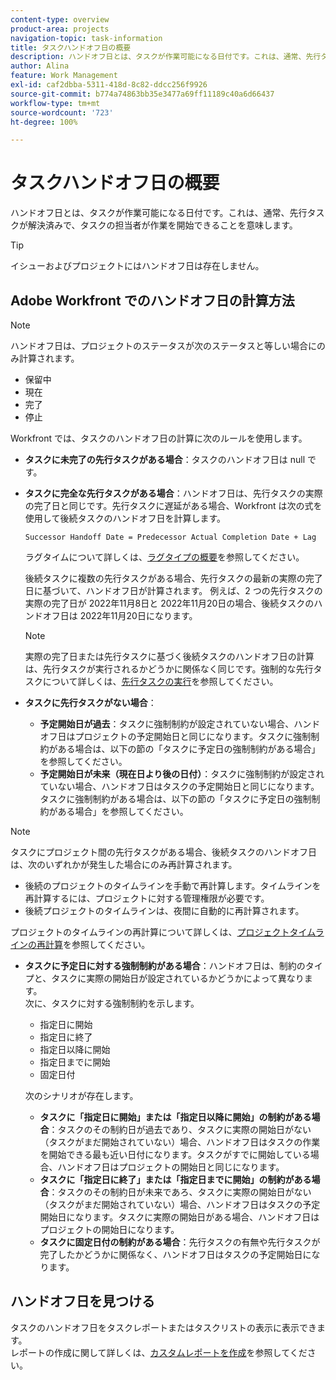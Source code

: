 ```yaml
---
content-type: overview
product-area: projects
navigation-topic: task-information
title: タスクハンドオフ日の概要
description: ハンドオフ日とは、タスクが作業可能になる日付です。これは、通常、先行タスクが解決済みで、タスクの担当者が作業を開始できることを意味します。
author: Alina
feature: Work Management
exl-id: caf2dbba-5311-418d-8c82-ddcc256f9926
source-git-commit: b774a74863bb35e3477a69ff11189c40a6d66437
workflow-type: tm+mt
source-wordcount: '723'
ht-degree: 100%

---
```


# タスクハンドオフ日の概要

ハンドオフ日とは、タスクが作業可能になる日付です。これは、通常、先行タスクが解決済みで、タスクの担当者が作業を開始できることを意味します。

>[!TIP]
>
>イシューおよびプロジェクトにはハンドオフ日は存在しません。

## Adobe Workfront でのハンドオフ日の計算方法

>[!NOTE]
>
>ハンドオフ日は、プロジェクトのステータスが次のステータスと等しい場合にのみ計算されます。
>
>* 保留中
>* 現在
>* 完了
>* 停止
>

Workfront では、タスクのハンドオフ日の計算に次のルールを使用します。

* **タスクに未完了の先行タスクがある場合**：タスクのハンドオフ日は null です。
* **タスクに完全な先行タスクがある場合**：ハンドオフ日は、先行タスクの実際の完了日と同じです。先行タスクに遅延がある場合、Workfront は次の式を使用して後続タスクのハンドオフ日を計算します。

  `Successor Handoff Date = Predecessor Actual Completion Date + Lag`

  ラグタイムについて詳しくは、[ラグタイプの概要](../use-prdcssrs/lag-types.md)を参照してください。

  後続タスクに複数の先行タスクがある場合、先行タスクの最新の実際の完了日に基づいて、ハンドオフ日が計算されます。 例えば、2 つの先行タスクの実際の完了日が 2022年11月8日と 2022年11月20日の場合、後続タスクのハンドオフ日は 2022年11月20日になります。

  >[!NOTE]
  >
  >   実際の完了日または先行タスクに基づく後続タスクのハンドオフ日の計算は、先行タスクが実行されるかどうかに関係なく同じです。強制的な先行タスクについて詳しくは、[先行タスクの実行](../use-prdcssrs/enforced-predecessors.md)を参照してください。


* **タスクに先行タスクがない場合**：

   * **予定開始日が過去**：タスクに強制制約が設定されていない場合、ハンドオフ日はプロジェクトの予定開始日と同じになります。タスクに強制制約がある場合は、以下の節の「タスクに予定日の強制制約がある場合」を参照してください。
   * **予定開始日が未来（現在日より後の日付）**：タスクに強制制約が設定されていない場合、ハンドオフ日はタスクの予定開始日と同じになります。タスクに強制制約がある場合は、以下の節の「タスクに予定日の強制制約がある場合」を参照してください。

>[!NOTE]
>
>タスクにプロジェクト間の先行タスクがある場合、後続タスクのハンドオフ日は、次のいずれかが発生した場合にのみ再計算されます。
>
>* 後続のプロジェクトのタイムラインを手動で再計算します。タイムラインを再計算するには、プロジェクトに対する管理権限が必要です。
>* 後続プロジェクトのタイムラインは、夜間に自動的に再計算されます。
>
>プロジェクトのタイムラインの再計算について詳しくは、[プロジェクトタイムラインの再計算](../../../manage-work/projects/manage-projects/recalculate-project-timeline.md)を参照してください。

* **タスクに予定日に対する強制制約がある場合**：ハンドオフ日は、制約のタイプと、タスクに実際の開始日が設定されているかどうかによって異なります。\
  次に、タスクに対する強制制約を示します。

   * 指定日に開始
   * 指定日に終了
   * 指定日以降に開始
   * 指定日までに開始
   * 固定日付

  次のシナリオが存在します。

   * **タスクに「指定日に開始」または「指定日以降に開始」の制約がある場合**：タスクのその制約日が過去であり、タスクに実際の開始日がない（タスクがまだ開始されていない）場合、ハンドオフ日はタスクの作業を開始できる最も近い日付になります。タスクがすでに開始している場合、ハンドオフ日はプロジェクトの開始日と同じになります。
   * **タスクに「指定日に終了」または「指定日までに開始」の制約がある場合**：タスクのその制約日が未来であろ、タスクに実際の開始日がない（タスクがまだ開始されていない）場合、ハンドオフ日はタスクの予定開始日になります。タスクに実際の開始日がある場合、ハンドオフ日はプロジェクトの開始日になります。
   * **タスクに固定日付の制約がある場合**：先行タスクの有無や先行タスクが完了したかどうかに関係なく、ハンドオフ日はタスクの予定開始日になります。

<!--these are old descriptions, edited by Anna As. on August 25, 2023 in this issue - https://experience.adobe.com/#/@adobeinternalworkfront/so:hub-Hub/workfront/issue/64c0032500018fabd4fc484167eb10dc/updates
   * When the task has a constraint of Must Start On or Start No Earlier Than, the Handoff Date is the Constraint date, unless there is an Actual Start Date on the task. If there is an Actual Start Date on the task, the Handoff Date is the Actual Completion Date of the predecessor.
   * When the task has a constraint of Must Finish On or Start No Later Than, the Handoff Date is always the Actual Completion Date of the predecessor, regardless of whether there is an Actual Start Date on the task or not. 
   * When the task has a constraint of Fixed Dates, the Handoff Date is the Planned Start Date of the task, regardless of whether it has a predecessor or not and regardless of whether the predecessor is completed or not.

-->

## ハンドオフ日を見つける

タスクのハンドオフ日をタスクレポートまたはタスクリストの表示に表示できます。\
レポートの作成に関して詳しくは、[カスタムレポートを作成](../../../reports-and-dashboards/reports/creating-and-managing-reports/create-custom-report.md)を参照してください。
